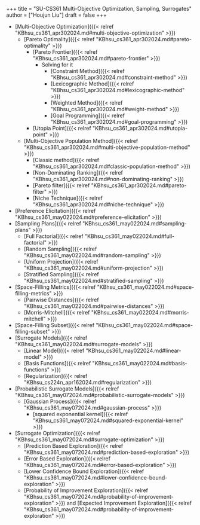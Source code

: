 +++
title = "SU-CS361 Multi-Objective Optimization, Sampling, Surrogates"
author = ["Houjun Liu"]
draft = false
+++

-   [Multi-Objective Optimization]({{< relref "KBhsu_cs361_apr302024.md#multi-objective-optimization" >}})
    -   [Pareto Optimality]({{< relref "KBhsu_cs361_apr302024.md#pareto-optimality" >}})
        -   [Pareto Frontier]({{< relref "KBhsu_cs361_apr302024.md#pareto-frontier" >}})
            -   Solving for it
                -   [Constraint Method]({{< relref "KBhsu_cs361_apr302024.md#constraint-method" >}})
                -   [Lexicographic Method]({{< relref "KBhsu_cs361_apr302024.md#lexicographic-method" >}})
                -   [Weighted Method]({{< relref "KBhsu_cs361_apr302024.md#weight-method" >}})
                -   [Goal Programming]({{< relref "KBhsu_cs361_apr302024.md#goal-programming" >}})
        -   [Utopia Point]({{< relref "KBhsu_cs361_apr302024.md#utopia-point" >}})
    -   [Multi-Objective Population Method]({{< relref "KBhsu_cs361_apr302024.md#multi-objective-population-method" >}})
        -   [Classic method]({{< relref "KBhsu_cs361_apr302024.md#classic-population-method" >}})
        -   [Non-Dominating Ranking]({{< relref "KBhsu_cs361_apr302024.md#non-dominating-ranking" >}})
        -   [Pareto filter]({{< relref "KBhsu_cs361_apr302024.md#pareto-filter" >}})
        -   [Niche Technique]({{< relref "KBhsu_cs361_apr302024.md#niche-technique" >}})
-   [Preference Elicitation]({{< relref "KBhsu_cs361_may022024.md#preference-elicitation" >}})
-   [Sampling Plans]({{< relref "KBhsu_cs361_may022024.md#sampling-plans" >}})
    -   [Full Factorial]({{< relref "KBhsu_cs361_may022024.md#full-factorial" >}})
    -   [Random Sampling]({{< relref "KBhsu_cs361_may022024.md#random-sampling" >}})
    -   [Uniform Projection]({{< relref "KBhsu_cs361_may022024.md#uniform-projection" >}})
    -   [Stratified Sampling]({{< relref "KBhsu_cs361_may022024.md#stratified-sampling" >}})
-   [Space-Filling Metrics]({{< relref "KBhsu_cs361_may022024.md#space-filling-metrics" >}})
    -   [Pairwise Distances]({{< relref "KBhsu_cs361_may022024.md#pairwise-distances" >}})
    -   [Morris-Mitchell]({{< relref "KBhsu_cs361_may022024.md#morris-mitchell" >}})
-   [Space-Filling Subset]({{< relref "KBhsu_cs361_may022024.md#space-filling-subset" >}})
-   [Surrogate Models]({{< relref "KBhsu_cs361_may022024.md#surrogate-models" >}})
    -   [Linear Model]({{< relref "KBhsu_cs361_may022024.md#linear-model" >}})
    -   [Basis Functions]({{< relref "KBhsu_cs361_may022024.md#basis-functions" >}})
    -   [Regularization]({{< relref "KBhsu_cs224n_apr162024.md#regularization" >}})
-   [Probabilistic Surrogate Models]({{< relref "KBhsu_cs361_may072024.md#probabilistic-surrogate-models" >}})
    -   [Gaussian Process]({{< relref "KBhsu_cs361_may072024.md#gaussian-process" >}})
        -   [squared exponential kernel]({{< relref "KBhsu_cs361_may072024.md#squared-exponential-kernel" >}})
-   [Surrogate Optimization]({{< relref "KBhsu_cs361_may072024.md#surrogate-optimization" >}})
    -   [Prediction Based Exploration]({{< relref "KBhsu_cs361_may072024.md#prediction-based-exploration" >}})
    -   [Error Based Exploration]({{< relref "KBhsu_cs361_may072024.md#error-based-exploration" >}})
    -   [Lower Confidence Bound Exploration]({{< relref "KBhsu_cs361_may072024.md#lower-confidence-bound-exploration" >}})
    -   [Probability of Improvement Exploration]({{< relref "KBhsu_cs361_may072024.md#probability-of-improvement-exploration" >}}) and [Expected Improvement Exploration]({{< relref "KBhsu_cs361_may072024.md#probability-of-improvement-exploration" >}})
